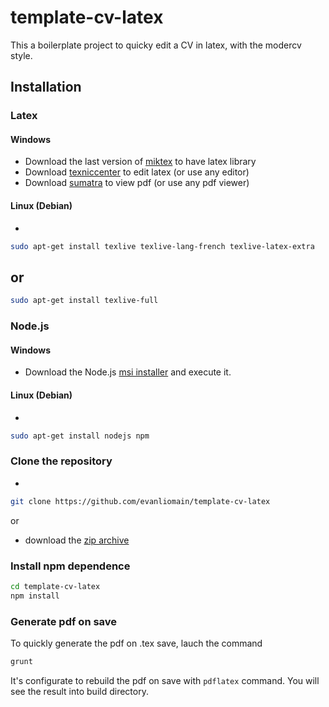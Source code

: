 template-cv-latex
=================

This a boilerplate project to quicky edit a CV in latex, with the modercv style.

## Installation

### Latex
#### Windows
 - Download the last version of [miktex](http://miktex.org/download) to have latex library
 - Download [texniccenter](http://www.texniccenter.org/download/) to edit latex (or use any editor)
 - Download [sumatra](http://blog.kowalczyk.info/software/sumatrapdf/download-free-pdf-viewer-fr.html) to view pdf (or use any pdf viewer)
 
#### Linux (Debian)
 - 
```bash
sudo apt-get install texlive texlive-lang-french texlive-latex-extra
```
or 
 - 
```bash
sudo apt-get install texlive-full
```

### Node.js
#### Windows
 - Download the Node.js [msi installer](http://nodejs.org/download/) and execute it.

#### Linux (Debian)
 - 
```bash
sudo apt-get install nodejs npm
```

### Clone the repository
 - 
```bash
git clone https://github.com/evanliomain/template-cv-latex
```
or
 - download the [zip archive](https://github.com/evanliomain/template-cv-latex/archive/master.zip)

### Install npm dependence

```bash
cd template-cv-latex
npm install
```

### Generate pdf on save
To quickly generate the pdf on .tex save, lauch the command
```bash
grunt
```

It's configurate to rebuild the pdf on save with `pdflatex` command.
You will see the result into build directory.


